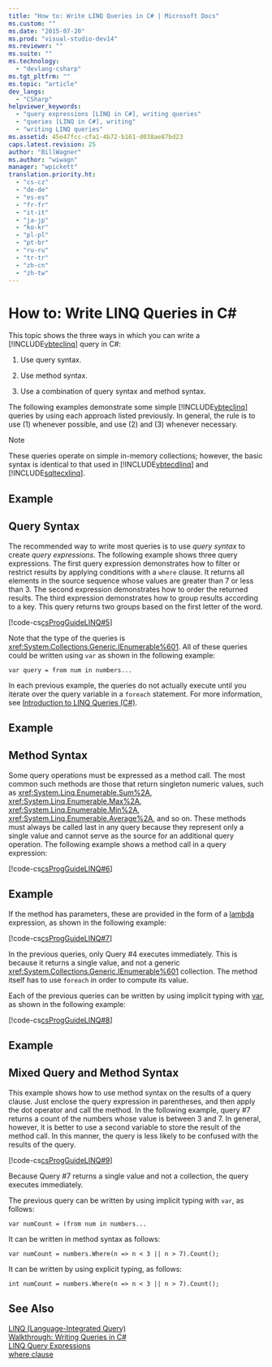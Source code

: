 ```yaml
---
title: "How to: Write LINQ Queries in C# | Microsoft Docs"
ms.custom: ""
ms.date: "2015-07-20"
ms.prod: "visual-studio-dev14"
ms.reviewer: ""
ms.suite: ""
ms.technology: 
  - "devlang-csharp"
ms.tgt_pltfrm: ""
ms.topic: "article"
dev_langs: 
  - "CSharp"
helpviewer_keywords: 
  - "query expressions [LINQ in C#], writing queries"
  - "queries [LINQ in C#], writing"
  - "writing LINQ queries"
ms.assetid: 45e47fcc-cfa1-4b72-b161-d038ae87bd23
caps.latest.revision: 25
author: "BillWagner"
ms.author: "wiwagn"
manager: "wpickett"
translation.priority.ht: 
  - "cs-cz"
  - "de-de"
  - "es-es"
  - "fr-fr"
  - "it-it"
  - "ja-jp"
  - "ko-kr"
  - "pl-pl"
  - "pt-br"
  - "ru-ru"
  - "tr-tr"
  - "zh-cn"
  - "zh-tw"
---
```

# How to: Write LINQ Queries in C#
This topic shows the three ways in which you can write a [!INCLUDE[vbteclinq](../../../csharp/includes/vbteclinq_md.md)] query in C#:  
  
1.  Use query syntax.  
  
2.  Use method syntax.  
  
3.  Use a combination of query syntax and method syntax.  
  
 The following examples demonstrate some simple [!INCLUDE[vbteclinq](../../../csharp/includes/vbteclinq_md.md)] queries by using each approach listed previously. In general, the rule is to use (1) whenever possible, and use (2) and (3) whenever necessary.  
  
> [!NOTE]
>  These queries operate on simple in-memory collections; however, the basic syntax is identical to that used in [!INCLUDE[vbtecdlinq](../../../csharp/includes/vbtecdlinq_md.md)] and [!INCLUDE[sqltecxlinq](../../../csharp/programming-guide/concepts/linq/includes/sqltecxlinq_md.md)].  
  
## Example  
  
## Query Syntax  
 The recommended way to write most queries is to use *query syntax* to create *query expressions*. The following example shows three query expressions. The first query expression demonstrates how to filter or restrict results by applying conditions with a `where` clause. It returns all elements in the source sequence whose values are greater than 7 or less than 3. The second expression demonstrates how to order the returned results. The third expression demonstrates how to group results according to a key. This query returns two groups based on the first letter of the word.  
  
 [!code-cs[csProgGuideLINQ#5](../../../csharp/programming-guide/arrays/codesnippet/CSharp/how-to-write-linq-queries_1.cs)]  
  
 Note that the type of the queries is <xref:System.Collections.Generic.IEnumerable%601>. All of these queries could be written using `var` as shown in the following example:  
  
 `var query = from num in numbers...`  
  
 In each previous example, the queries do not actually execute until you iterate over the query variable in a `foreach` statement. For more information, see [Introduction to LINQ Queries (C#)](../../../csharp/programming-guide/concepts/linq/introduction-to-linq-queries.md).  
  
## Example  
  
## Method Syntax  
 Some query operations must be expressed as a method call. The most common such methods are those that return singleton numeric values, such as <xref:System.Linq.Enumerable.Sum%2A>, <xref:System.Linq.Enumerable.Max%2A>, <xref:System.Linq.Enumerable.Min%2A>, <xref:System.Linq.Enumerable.Average%2A>, and so on. These methods must always be called last in any query because they represent only a single value and cannot serve as the source for an additional query operation. The following example shows a method call in a query expression:  
  
 [!code-cs[csProgGuideLINQ#6](../../../csharp/programming-guide/arrays/codesnippet/CSharp/how-to-write-linq-queries_2.cs)]  
  
## Example  
 If the method has parameters, these are provided in the form of a [lambda](../../../csharp/programming-guide/statements-expressions-operators/lambda-expressions.md) expression, as shown in the following example:  
  
 [!code-cs[csProgGuideLINQ#7](../../../csharp/programming-guide/arrays/codesnippet/CSharp/how-to-write-linq-queries_3.cs)]  
  
 In the previous queries, only Query #4 executes immediately. This is because it returns a single value, and not a generic <xref:System.Collections.Generic.IEnumerable%601> collection. The method itself has to use `foreach` in order to compute its value.  
  
 Each of the previous queries can be written by using implicit typing with [var](../../../csharp/language-reference/keywords/var.md), as shown in the following example:  
  
 [!code-cs[csProgGuideLINQ#8](../../../csharp/programming-guide/arrays/codesnippet/CSharp/how-to-write-linq-queries_4.cs)]  
  
## Example  
  
## Mixed Query and Method Syntax  
 This example shows how to use method syntax on the results of a query clause. Just enclose the query expression in parentheses, and then apply the dot operator and call the method. In the following example, query #7 returns a count of the numbers whose value is between 3 and 7. In general, however, it is better to use a second variable to store the result of the method call. In this manner, the query is less likely to be confused with the results of the query.  
  
 [!code-cs[csProgGuideLINQ#9](../../../csharp/programming-guide/arrays/codesnippet/CSharp/how-to-write-linq-queries_5.cs)]  
  
 Because Query #7 returns a single value and not a collection, the query executes immediately.  
  
 The previous query can be written by using implicit typing with `var`, as follows:  
  
```  
var numCount = (from num in numbers...  
```  
  
 It can be written in method syntax as follows:  
  
```  
var numCount = numbers.Where(n => n < 3 || n > 7).Count();  
```  
  
 It can be written by using explicit typing, as follows:  
  
```  
int numCount = numbers.Where(n => n < 3 || n > 7).Count();  
```  
  
## See Also  
 [LINQ (Language-Integrated Query)](../Topic/LINQ%20\(Language-Integrated%20Query\).md)   
 [Walkthrough: Writing Queries in C#](../../../csharp/programming-guide/concepts/linq/walkthrough-writing-queries-linq.md)   
 [LINQ Query Expressions](../../../csharp/programming-guide/linq-query-expressions/index.md)   
 [where clause](../../../csharp/language-reference/keywords/where-clause.md)